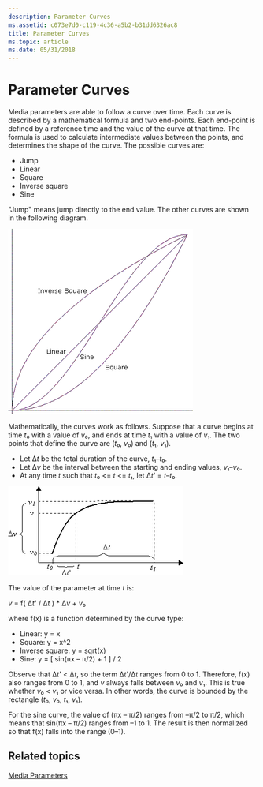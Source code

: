 ```yaml
---
description: Parameter Curves
ms.assetid: c073e7d0-c119-4c36-a5b2-b31dd6326ac8
title: Parameter Curves
ms.topic: article
ms.date: 05/31/2018
---
```


# Parameter Curves

Media parameters are able to follow a curve over time. Each curve is described by a mathematical formula and two end-points. Each end-point is defined by a reference time and the value of the curve at that time. The formula is used to calculate intermediate values between the points, and determines the shape of the curve. The possible curves are:

-   Jump
-   Linear
-   Square
-   Inverse square
-   Sine

"Jump" means jump directly to the end value. The other curves are shown in the following diagram.

![parameter curves](images/param-curves01.png)

Mathematically, the curves work as follows. Suppose that a curve begins at time *t*₀ with a value of *v*₀, and ends at time *t*₁ with a value of *v*₁. The two points that define the curve are (*t*₀, *v*₀) and (*t*₁, *v*₁).

-   Let Δ*t* be the total duration of the curve, *t*₁–*t*₀.
-   Let Δ*v* be the interval between the starting and ending values, *v*₁–*v*₀.
-   At any time *t* such that *t*₀ <= *t* <= *t*₁, let Δ*t*' = *t*–*t*₀.

![parameter calculation](images/param-curves02.png)

The value of the parameter at time *t* is:

*v* = f( Δ*t*' / Δ*t* ) \* Δ*v* + *v*₀

where f(x) is a function determined by the curve type:

-   Linear: y = x
-   Square: y = x^2
-   Inverse square: y = sqrt(x)
-   Sine: y = \[ sin(πx – π/2) + 1 \] / 2

Observe that Δ*t*' < Δ*t*, so the term Δ*t*'/Δ*t* ranges from 0 to 1. Therefore, f(x) also ranges from 0 to 1, and *v* always falls between *v*₀ and *v*₁. This is true whether *v*₀ < *v*₁ or vice versa. In other words, the curve is bounded by the rectangle (*t*₀, *v*₀, *t*₁, *v*₁).

For the sine curve, the value of (πx – π/2) ranges from –π/2 to π/2, which means that sin(πx – π/2) ranges from –1 to 1. The result is then normalized so that f(x) falls into the range (0–1).

## Related topics

<dl> <dt>

[Media Parameters](media-parameters.md)
</dt> </dl>

 

 



